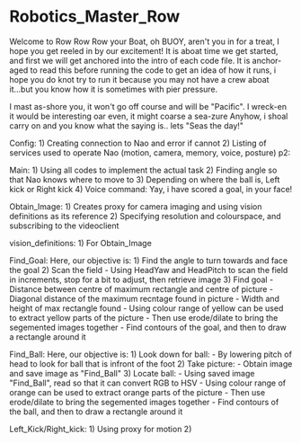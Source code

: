 # Robotics_Master_Row

Welcome to Row Row Row your Boat, oh BUOY, aren't you in for a treat, I hope you get reeled in by our excitement! It is aboat time we get started, and first we will get anchored into the intro of each code file. It is anchor-aged to read this before running the code to get an idea of how it runs, i hope you do knot try to run it because you may not have a crew aboat it...but you know how it is sometimes with pier pressure.

I mast as-shore you, it won't go off course and will be "Pacific". I wreck-en it would be interesting oar even, it might coarse a sea-zure
Anyhow, i shoal carry on and you know what the saying is.. lets "Seas the day!"


Config:
         1) Creating connection to Nao and error if cannot
         2) Listing of services used to operate Nao (motion, camera, memory, voice, posture)
p2:

Main:
         1) Using all codes to implement the actual task
         2) Finding angle so that Nao knows where to move to
         3) Depending on where the ball is, Left kick or Right kick
         4) Voice command: Yay, i have scored a goal, in your face!
              
Obtain_Image:
         1) Creates proxy for camera imaging and using vision definitions as its reference
         2) Specifying resolution and colourspace, and subscribing to the videoclient
           
vision_definitions:
         1) For Obtain_Image

Find_Goal:
Here, our objective is:
         1) Find the angle to turn towards and face the goal
         2) Scan the field
                - Using HeadYaw and HeadPitch to scan the field in increments, stop for a bit to adjust, then retrieve image
         3) Find goal
                - Distance between centre of maximum rectangle and centre of picture
                - Diagonal distance of the maximum recntage found in picture
                - Width and height of max rectangle found
                - Using colour range of yellow can be used to extract yellow parts of the picture
                - Then use erode/dilate to bring the segemented images together
                - Find contours of the goal, and then to draw a rectangle around it

Find_Ball:
Here, our objective is:
         1) Look down for ball:
                - By lowering pitch of head to look for ball that is infront of the foot
         2) Take picture:
                - Obtain image and save image as  "Find_Ball"
         3) Locate ball:
                - Using saved image "Find_Ball", read so that it can convert RGB to HSV
                - Using colour range of orange can be used to extract orange parts of the picture
                - Then use erode/dilate to bring the segemented images together
                - Find contours of the ball, and then to draw a rectangle around it

Left_Kick/Right_kick:
         1) Using proxy for motion
         2) 



